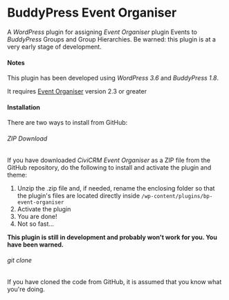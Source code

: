 BuddyPress Event Organiser
==========================

A *WordPress* plugin for assigning *Event Organiser* plugin Events to *BuddyPress* Groups and Group Hierarchies. Be warned: this plugin is at a very early stage of development.

#### Notes ####

This plugin has been developed using *WordPress 3.6* and *BuddyPress 1.8*.

It requires [Event Organiser](http://wordpress.org/plugins/event-organiser/) version 2.3 or greater


#### Installation ####

There are two ways to install from GitHub:

###### ZIP Download ######

If you have downloaded *CiviCRM Event Organiser* as a ZIP file from the GitHub repository, do the following to install and activate the plugin and theme:

1. Unzip the .zip file and, if needed, rename the enclosing folder so that the plugin's files are located directly inside `/wp-content/plugins/bp-event-organiser`
2. Activate the plugin
3. You are done!
4. Not so fast… 

**This plugin is still in development and probably won't work for you. You have been warned.**


###### git clone ######

If you have cloned the code from GitHub, it is assumed that you know what you're doing.
